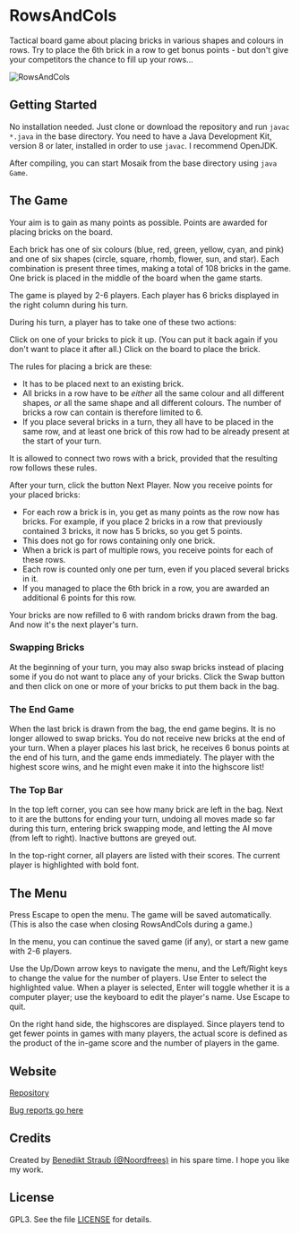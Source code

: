 # RowsAndCols
Tactical board game about placing bricks in various shapes and colours in rows. Try to place the 6th brick in a row to get bonus points - but don't give your competitors the chance to fill up your rows...

![RowsAndCols](https://repository-images.githubusercontent.com/237259241/c30cc600-438f-11ea-8b3b-e677f46c4530)

## Getting Started

No installation needed. Just clone or download the repository and run `javac *.java` in the base directory. You need to have a Java Development Kit, version 8 or later, installed in order to use `javac`. I recommend OpenJDK.

After compiling, you can start Mosaik from the base directory using `java Game`.

## The Game

Your aim is to gain as many points as possible. Points are awarded for placing bricks on the board.

Each brick has one of six colours (blue, red, green, yellow, cyan, and pink) and one of six shapes (circle, square, rhomb, flower, sun, and star). Each combination is present three times, making a total of 108 bricks in the game. One brick is placed in the middle of the board when the game starts.

The game is played by 2-6 players. Each player has 6 bricks displayed in the right column during his turn.

During his turn, a player has to take one of these two actions:

Click on one of your bricks to pick it up. (You can put it back again if you don't want to place it after all.) Click on the board to place the brick.

The rules for placing a brick are these:

- It has to be placed next to an existing brick.
- All bricks in a row have to be *either* all the same colour and all different shapes, *or* all the same shape and all different colours. The number of bricks a row can contain is therefore limited to 6.
- If you place several bricks in a turn, they all have to be placed in the same row, and at least one brick of this row had to be already present at the start of your turn.

It is allowed to connect two rows with a brick, provided that the resulting row follows these rules.

After your turn, click the button Next Player. Now you receive points for your placed bricks:

- For each row a brick is in, you get as many points as the row now has bricks. For example, if you place 2 bricks in a row that previously contained 3 bricks, it now has 5 bricks, so you get 5 points.
- This does not go for rows containing only one brick.
- When a brick is part of multiple rows, you receive points for each of these rows.
- Each row is counted only one per turn, even if you placed several bricks in it.
- If you managed to place the 6th brick in a row, you are awarded an additional 6 points for this row.

Your bricks are now refilled to 6 with random bricks drawn from the bag. And now it's the next player's turn.

### Swapping Bricks

At the beginning of your turn, you may also swap bricks instead of placing some if you do not want to place any of your bricks. Click the Swap button and then click on one or more of your bricks to put them back in the bag.

### The End Game

When the last brick is drawn from the bag, the end game begins. It is no longer allowed to swap bricks. You do not receive new bricks at the end of your turn. When a player places his last brick, he receives 6 bonus points at the end of his turn, and the game ends immediately. The player with the highest score wins, and he might even make it into the highscore list!

### The Top Bar

In the top left corner, you can see how many brick are left in the bag. Next to it are the buttons for ending your turn, undoing all moves made so far during this turn, entering brick swapping mode, and letting the AI move (from left to right). Inactive buttons are greyed out.

In the top-right corner, all players are listed with their scores. The current player is highlighted with bold font.

## The Menu

Press Escape to open the menu. The game will be saved automatically. (This is also the case when closing RowsAndCols during a game.)

In the menu, you can continue the saved game (if any), or start a new game with 2-6 players.

Use the Up/Down arrow keys to navigate the menu, and the Left/Right keys to change the value for the number of players. Use Enter to select the highlighted value. When a player is selected, Enter will toggle whether it is a computer player; use the keyboard to edit the player's name. Use Escape to quit.

On the right hand side, the highscores are displayed. Since players tend to get fewer points in games with many players, the actual score is defined as the product of the in-game score and the number of players in the game.

## Website

[Repository](https://github.com/Noordfrees/RowsAndCols)

[Bug reports go here](https://github.com/Noordfrees/RowsAndCols/issues)

## Credits

Created by [Benedikt Straub (@Noordfrees)](https://github.com/Noordfrees) in his spare time. I hope you like my work.

## License

GPL3. See the file [LICENSE](https://github.com/Noordfrees/RowsAndCols/blob/master/LICENSE) for details.
